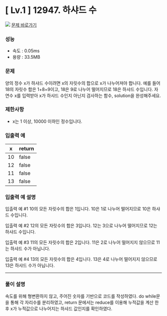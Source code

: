 # [ Lv.1 ] 12947. 하샤드 수

<img src="https://img.shields.io/badge/JavaScript-orange?style=flat&logo=javascript&logoColor=auto"/> [문제 바로가기](https://school.programmers.co.kr/learn/courses/30/lessons/12947)

### 성능

- 속도 : 0.05ms
- 용량 : 33.5MB

### 문제

양의 정수 x가 하샤드 수이려면 x의 자릿수의 합으로 x가 나누어져야 합니다. 예를 들어 18의 자릿수 합은 1+8=9이고, 18은 9로 나누어 떨어지므로 18은 하샤드 수입니다. 자연수 x를 입력받아 x가 하샤드 수인지 아닌지 검사하는 함수, solution을 완성해주세요.

### 제한사항

- x는 1 이상, 10000 이하인 정수입니다.

### 입출력 예

| x   | return |
| --- | ------ |
| 10  | false  |
| 12  | false  |
| 11  | false  |
| 13  | false  |

### 입출력 예 설명

입출력 예 #1
10의 모든 자릿수의 합은 1입니다. 10은 1로 나누어 떨어지므로 10은 하샤드 수입니다.

입출력 예 #2
12의 모든 자릿수의 합은 3입니다. 12는 3으로 나누어 떨어지므로 12는 하샤드 수입니다.

입출력 예 #3
11의 모든 자릿수의 합은 2입니다. 11은 2로 나누어 떨어지지 않으므로 11는 하샤드 수가 아닙니다.

입출력 예 #4
13의 모든 자릿수의 합은 4입니다. 13은 4로 나누어 떨어지지 않으므로 13은 하샤드 수가 아닙니다.

---

### 풀이 설명

속도를 위해 형변환하지 않고, 주어진 숫자를 기반으로 코드를 작성하였다. do while문을 통해 각 자리수를 분리하였고, return 문에서는 reduce를 이용해 누적값을 계산 한 후 x가 누적값으로 나누어지는 하샤드 값인지를 확인하였다.
